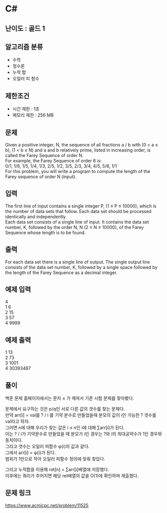 # C#

## 난이도 : 골드 1

## 알고리즘 분류
  - 수학
  - 정수론
  - 누적 합
  - 오일러 피 함수

## 제한조건
  - 시간 제한 : 1초
  - 메모리 제한 : 256 MB

## 문제
Given a positive integer, N, the sequence of all fractions a / b with (0 < a ≤ b), (1 < b ≤ N) and a and b relatively prime, listed in increasing order, is called the Farey Sequence of order N.<br/>
For example, the Farey Sequence of order 6 is:<br/>
0/1, 1/6, 1/5, 1/4, 1/3, 2/5, 1/2, 3/5, 2/3, 3/4, 4/5, 5/6, 1/1<br/>
For this problem, you will write a program to compute the length of the Farey sequence of order N (input).<br/>


## 입력
The first line of input contains a single integer P, (1 ≤ P ≤ 10000), which is the number of data sets that follow. Each data set should be processed identically and independently.<br/>
Each data set consists of a single line of input. It contains the data set number, K, followed by the order N, N (2 ≤ N ≤ 10000), of the Farey Sequence whose length is to be found.<br/>


## 출력
For each data set there is a single line of output. The single output line consists of the data set number, K, followed by a single space followed by the length of the Farey Sequence as a decimal integer.<br/>


## 예제 입력
4<br/>
1 6<br/>
2 15<br/>
3 57<br/>
4 9999<br/>


## 예제 출력
1 13<br/>
2 73<br/>
3 1001<br/>
4 30393487<br/>


## 풀이
백준 문제 홈페이지에서는 문자 ≤ 가 깨져서 기존 시험 문제를 찾아봤다.<br/>


문제에서 요구하는 것은 p/q인 서로 다른 값의 갯수를 찾는 문제다.<br/>
만약 arr[i] = val를 ? / i 를 기약 분수로 만들었을때 분모의 값이 i인 가능한 ? 갯수를 val라고 하자.<br/>
그러면 n에 대해 우리가 찾는 값은 i ≤ n인 i에 대해 ∑arr[i]가 된다.<br/>
이는 ? / i가 기약분수로 만들었을 때 분모가 i인 경우는 ?와 i의 최대공약수가 1인 경우와 동치이다.<br/>
그리고 갯수는 오일러 피함수 φ(i)의 값과 같다.<br/>
그래서 arr[i] = φ(i)가 된다.<br/>
범위가 1만으로 작아 오일러 피함수 정의에 맞춰 찾았다.<br/>


그리고 누적합을 이용해 ret[n] = ∑arr[i]배열에 저장했다.<br/>
이후에는 쿼리가 주어지면 해당 ret배열의 값을 O(1)에 확인하며 제출했다.<br/>


## 문제 링크
https://www.acmicpc.net/problem/11525